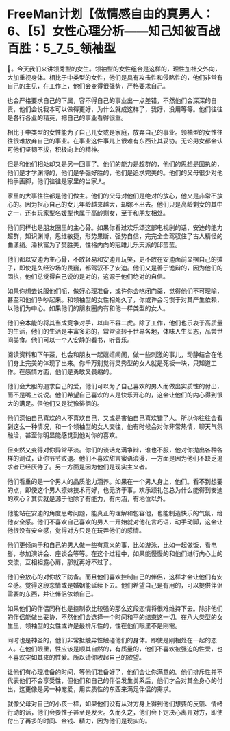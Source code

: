 # FreeMan计划【做情感自由的真男人：6、【5】女性心理分析——知己知彼百战百胜：5_7_5_领袖型

🎼。今天我们来讲领秀型的女生。领袖型的女性组合是这样的，理性加社交外向，大加重视身体。相比于中类型的女性，他们是具有攻击性和侵略性的，他们非常有自己的主见，在工作上，他们会变得很强势，严格要求自己。

也会严格要求自己的下属，容不得自己的事业出一点差错，不然他们会深深的自责，他们会说我本可以做得更好，为什么就成这样了，我好，没用等等。他们往往是各行各业的精英，把自己的事业看得很重。

相比于中类型的女性能为了自己儿女或是家庭，放弃自己的事业。领袖型的女性往往很难放弃自己的事业。在事业这件事儿上很难有东西让其妥协。无论男女都会认可他们坚韧不拔，积极向上的精神。

但是和他们相处却又是另一回事了。他们的能力是超群的，他们的思想是固执的，他们是才学渊博的，他们是争强好胜的，他们是追求完美的。他们的父母很少对他指手画脚，他们往往是家里的当家人。

家里的大事往往都是他们做主。他们的父母对他们是绝对的放心，他又是非常不放心的。因为担心自己的女儿年龄越来越大，却嫁不出去。他们只是高龄剩女的其中之一，还有玩家型名媛型也属于高龄剩女，至于和朋友相处。

他们同样也是朋友圈里的主心骨。如果你看过欢乐颂这部电视剧的话，安迪的能力超群，知识渊博，思维敏捷，形势果断、强势自信，完完全全驾驭住了古人精怪的曲潇绡。潘秋富为了樊胜美，性格内向的冠雎儿乐天派的邱莹莹。

他们都以安迪为主心骨，不敢轻易和安迪开玩笑，更不敢在安迪面前显摆自己的摊子，即使是久经沙场的畏巍，都驾驭不了安迪。他们又是善于诡辩的，因为他们的固执，他们总觉得自己说的是对的，这源于他们绝对的自信。

如果你想去说服他们呃，做好心理准备，或许你会吃闭门羹，觉得他们不可理喻，甚至和他们争吵起来。和领袖型的女性相处久了，你或许会习惯于对其产生依赖，以他们为中心。如果他们的朋友圈内有和他一样类型的女人。

他们会本能的将其当成竞争对手，以山不容二虎。除了工作，他们也乐衷于高质量的生活，他们的生活是丰富多彩的，常常流转于世界各地，体味人生买态，品尝世间美食。他们可以一个人安静的看书，听音乐。

阅读资料和下午茶，也会和朋友一起嬉嬉闹闹，做一些刺激的事儿，动静结合在他们身上完美的体现了出来。你千万别觉得灵秀型的女人就是死板一块，只知道工作。在感情方面，他们是勇敢又畏缩的。

他们会大胆的追求自己的爱，他们可以为了自己喜欢的男人而做出实质性的付出，而不是嘴上说说。他们希望自己喜欢的人是快乐开心的，这会让他们的内心得到很大的满足。但他们又是犹豫徘徊的。

他们深怕自己喜欢的人不喜欢自己，又或是害怕自己喜欢错了人。所以你往往会看到这么一种情况，和一个领袖型的女人交往，他有时候会对你非常热情，聊天气氛融洽，甚至你明显能感觉到他对你的喜欢。

但突然又变得对你异常平淡。你们的谈话充满争辩，谁也不服，他对你抛出各种各样的测试，让你节节败退。他们不喜欢甜言蜜语浪漫，一方面是因为他们不缺乏追求者已经厌倦了。另一方面是因为他们是现实主义者。

他们看重的是一个男人的品质能力涵养。如果在一个男人身上，他们。看不到想要的点，即使这个男人撩妹技术再好，也无济于事。欢乐颂礼包总为什么能得到安迪的欢心？其实就是源于他除了有能力，有内涵，有地位以外。

他能站在安迪的角度思考问题，能真正的理解和包容他，也能制造快乐的气氛，给他安全感。他们不喜欢自己喜欢的男人一开始就对他花言巧语，动手动脚，这会让他很没有安全感，觉得对方只是在玩弄他们的感情。

他们更倾向于和自己的男人做一些有意义的事，比如游泳，比如一起做饭，看电影，参加演讲会、座谈会等等。在这个过程中，如果能慢慢的和他们进行内心上的交流，互相袒露心扉，那就再好不过了。

他们会放心的对你放下防备。而且他们喜欢控制自己的伴侣，这样才会让他们有安全感。觉得这段恋情或是婚姻能延续下去。他们希望自己是有用的，可以提供伴侣需要的东西，并让伴侣依赖自己。

如果他们的伴侣同样也是控制欲比较强的那么这段恋情将很难维持下去。除非他们的伴侣能做出妥协，不然他们会选择一个时间和平的结束这一切。在八大类型的女生里，领袖型的女性或许是最排斥性的，性在他们眼里不是刚需。

同时也是神圣的，他们非常抵触异性触碰他们的身体。即使是刚相处在一起的恋人。在他们眼里，性应该是顺其自然的，有质量的，他们不喜欢被强迫的性爱，也不喜欢突如其来的性爱。所以请你收起自己的欲望。

让他们有心理准备的时间，等他们准备好了，他们会让你满意的。他们排斥性并不代表他们不会享受性，但他们和自己的伴侣发生关系后，他们才会对其全身心的付出，这更像是另一种宠爱，用实质性的东西来满足伴侣的需求。

就像父母对自己的小孩一样，如果他们没有从对方身上得到他们想要的反馈、情绪行动的话，他们会耍性子甚至是发火。久而久之，他们会下定决心离开对方，即使付出了再多的时间、金钱、精力，因为他们是现实的。

